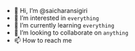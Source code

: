 - 👋 Hi, I’m @saicharansigiri
- 👀 I’m interested in ```everything```
- 🌱 I’m currently learning ```everything```
- 💞️ I’m looking to collaborate on ```anything```
- 📫 How to reach me ``` ```

<!---
saicharansigiri/saicharansigiri is a ✨ special ✨ repository because its `README.md` (this file) appears on your GitHub profile.
You can click the Preview link to take a look at your changes.
--->
